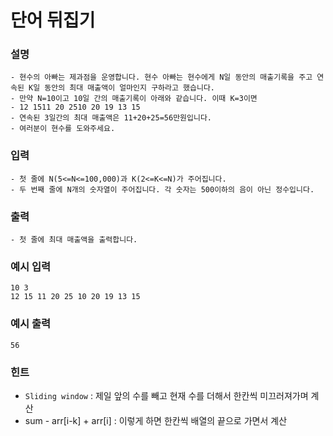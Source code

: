 # 단어 뒤집기

### **설명**
    - 현수의 아빠는 제과점을 운영합니다. 현수 아빠는 현수에게 N일 동안의 매출기록을 주고 연속된 K일 동안의 최대 매출액이 얼마인지 구하라고 했습니다.
    - 만약 N=10이고 10일 간의 매출기록이 아래와 같습니다. 이때 K=3이면
    - 12 1511 20 2510 20 19 13 15
    - 연속된 3일간의 최대 매출액은 11+20+25=56만원입니다.
    - 여러분이 현수를 도와주세요.
    
### **입력**
    - 첫 줄에 N(5<=N<=100,000)과 K(2<=K<=N)가 주어집니다.
    - 두 번째 줄에 N개의 숫자열이 주어집니다. 각 숫자는 500이하의 음이 아닌 정수입니다.

### **출력**
    - 첫 줄에 최대 매출액을 출력합니다.

### 예시 입력
    10 3
    12 15 11 20 25 10 20 19 13 15

### 예시 출력
    56

### 힌트
- `Sliding window` : 제일 앞의 수를 빼고 현재 수를 더해서 한칸씩 미끄러져가며 계산
- sum - arr[i-k] + arr[i] : 이렇게 하면 한칸씩 배열의 끝으로 가면서 계산